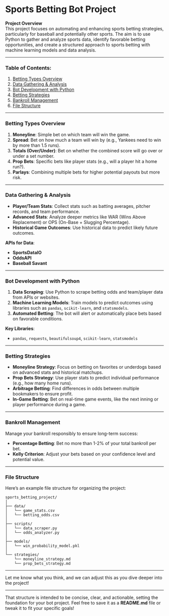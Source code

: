 # Sports Betting Bot Project

**Project Overview**  
This project focuses on automating and enhancing sports betting strategies, particularly for baseball and potentially other sports. The aim is to use Python to gather and analyze sports data, identify favorable betting opportunities, and create a structured approach to sports betting with machine learning models and data analysis.

---

### Table of Contents:
1. [Betting Types Overview](#betting-types-overview)
2. [Data Gathering & Analysis](#data-gathering--analysis)
3. [Bot Development with Python](#bot-development-with-python)
4. [Betting Strategies](#betting-strategies)
5. [Bankroll Management](#bankroll-management)
6. [File Structure](#file-structure)

---

### Betting Types Overview
1. **Moneyline**: Simple bet on which team will win the game.
2. **Spread**: Bet on how much a team will win by (e.g., Yankees need to win by more than 1.5 runs).
3. **Totals (Over/Under)**: Bet on whether the combined score will go over or under a set number.
4. **Prop Bets**: Specific bets like player stats (e.g., will a player hit a home run?).
5. **Parlays**: Combining multiple bets for higher potential payouts but more risk.

---

### Data Gathering & Analysis
- **Player/Team Stats**: Collect stats such as batting averages, pitcher records, and team performance.
- **Advanced Stats**: Analyze deeper metrics like WAR (Wins Above Replacement) or OPS (On-Base + Slugging Percentage).
- **Historical Game Outcomes**: Use historical data to predict likely future outcomes.
  
**APIs for Data**:
- **SportsDataIO**
- **OddsAPI**
- **Baseball Savant**

---

### Bot Development with Python
1. **Data Scraping**: Use Python to scrape betting odds and team/player data from APIs or websites.
2. **Machine Learning Models**: Train models to predict outcomes using libraries such as `pandas`, `scikit-learn`, and `statsmodels`.
3. **Automated Betting**: The bot will alert or automatically place bets based on favorable conditions.

**Key Libraries**:
- `pandas`, `requests`, `beautifulsoup4`, `scikit-learn`, `statsmodels`

---

### Betting Strategies
- **Moneyline Strategy**: Focus on betting on favorites or underdogs based on advanced stats and historical matchups.
- **Prop Bets Strategy**: Use player stats to predict individual performance (e.g., how many home runs).
- **Arbitrage Betting**: Find differences in odds between multiple bookmakers to ensure profit.
- **In-Game Betting**: Bet on real-time game events, like the next inning or player performance during a game.

---

### Bankroll Management
Manage your bankroll responsibly to ensure long-term success:
- **Percentage Betting**: Bet no more than 1-2% of your total bankroll per bet.
- **Kelly Criterion**: Adjust your bets based on your confidence level and potential value.

---

### File Structure
Here’s an example file structure for organizing the project:

```
sports_betting_project/
│
├── data/
│   └── game_stats.csv
│   └── betting_odds.csv
│
├── scripts/
│   └── data_scraper.py
│   └── odds_analyzer.py
│
├── models/
│   └── win_probability_model.pkl
│
└── strategies/
    └── moneyline_strategy.md
    └── prop_bets_strategy.md
```

---

Let me know what you think, and we can adjust this as you dive deeper into the project!

--- 

That structure is intended to be concise, clear, and actionable, setting the foundation for your bot project. Feel free to save it as a **README.md** file or tweak it to fit your specific goals!
